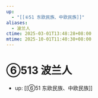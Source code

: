 ```yaml
---
up:
  - "[[⑥51 东欧民族、中欧民族]]"
aliases:
  - 波兰人
ctime: 2025-03-01T13:48:28+08:00
mtime: 2025-10-01T11:40:30+08:00
---
```


# ⑥513 波兰人

- up: [[⑥51 东欧民族、中欧民族]]
